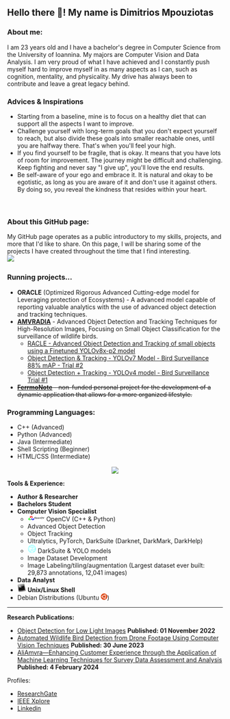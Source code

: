 ## Hello there :wave:! My name is Dimitrios Mpouziotas 

### About me:
I am 23 years old and I have a bachelor's degree in Computer Science from the University of Ioannina. My majors are Computer Vision and Data Analysis. I am very proud of what I have achieved and I constantly push myself hard to improve myself in as many aspects as I can, such as cognition, mentality, and physicality. My drive has always been to contribute and leave a great legacy behind.

### Advices & Inspirations
- Starting from a baseline, mine is to focus on a healthy diet that can support all the aspects I want to improve. <br/>
- Challenge yourself with long-term goals that you don't expect yourself to reach, but also divide these goals into smaller reachable ones, until you are halfway there. That's when you'll feel your high.<br/>
- If you find yourself to be fragile, that is okay. It means that you have lots of room for improvement. The journey might be difficult and challenging. Keep fighting and never say "I give up", you'll love the end results.<br/>
- Be self-aware of your ego and embrace it. It is natural and okay to be egotistic, as long as you are aware of it and don't use it against others. By doing so, you reveal the kindness that resides within your heart. <br/>
<br/><br/>

### About this GitHub page:
My GitHub page operates as a public introductory to my skills, projects, and more that I'd like to share. On this page, I will be sharing some of the projects I have created throughout the time that I find interesting. <br/>
![](https://komarev.com/ghpvc/?username=ChilledFerrum&color=green)

### Running projects...
 - <a>**ORACLE** (Optimized Rigorous Advanced Cutting-edge model for Leveraging protection of Ecosystems)</a> - A advanced model capable of reporting valuable analytics with the use of advanced object detection and tracking techniques. 
 - <a href="https://kic.uoi.gr/el/amvradia-erevna-kai-anaptyxi-proigmenon-ypol/">**AMVRADIA**</a> - Advanced Object Detection and Tracking Techniques for High-Resolution Images, Focusing on Small Object Classification for the surveillance of wildlife birds.
    - <a href="https://youtu.be/P68YwJPc2DY">RACLE - Advanced Object Detection and Tracking of small objects using a Finetuned YOLOv8x-p2 model</a>
    - <a href="https://youtu.be/MnMAoin4kec">Object Detection & Tracking - YOLOv7 Model - Bird Surveillance 88% mAP - Trial #2</a>
    - <a href="https://youtu.be/lMITeOJ_ss0">Object Detection + Tracking - YOLOv4 model - Bird Surveillance Trial #1</a>
- ~~<a href="https://github.com/ChilledFerrum/FerrmoNote">**FerrmoNote**</a> - non-funded personal project for the development of a dynamic application that allows for a more organized lifestyle.~~

### Programming Languages:
<!--  - <img src="https://github.com/ChilledFerrum/ChilledFerrum/blob/efa6c805340d33a03c2c8e8332661fb919610e2e/style/Python.png" width="25" height="25" position="relative"> -->
 - C++ (Advanced)
 - Python (Advanced) 
 - Java (Intermediate)
 - Shell Scripting (Beginner)
 - HTML/CSS (Intermediate)

<p align="center">
  <a href="https://github.com/ChilledFerrum">
  <img align="center" src="https://github-readme-stats.vercel.app/api/top-langs/?username=ChilledFerrum&layout=pie&theme=tokyonight&hide_border=true&hide=" /></a>
  </a>
</p>

**Tools & Experience:**
- **Author & Researcher**
- **Bachelors Student**
- **Computer Vision Specialist**
  - <img src="https://github.com/ChilledFerrum/ChilledFerrum/blob/c55b84bf0d87a1503484ecfa15cf438863084b65/style/OpenCV.png" width="40" height="15"> OpenCV (C++ & Python)
  - Advanced Object Detection
  - Object Tracking
  - Ultralytics, PyTorch, DarkSuite (Darknet, DarkMark, DarkHelp)
  - <img src="https://github.com/ChilledFerrum/ChilledFerrum/blob/182bcfd5384e5b133a6da195fbb5b2af89947eda/style/darknet.png" width="20" height="20"> DarkSuite & YOLO models
  - Image Dataset Development
  - Image Labeling/tiling/augmentation (Largest dataset ever built: 29,873 annotations, 12,041 images)
- **Data Analyst**
- <img src="https://github.com/ChilledFerrum/ChilledFerrum/blob/51af7ea28b00011947c625eae60d5c71c4c3475b/style/BashLinuxUnixShell.png" width="20" height="20"> **Unix/Linux Shell**
- Debian Distributions (Ubuntu <img src="https://github.com/ChilledFerrum/ChilledFerrum/blob/5347db0418e383c999c1a95882fe9fcf34602d49/style/Ubuntu.png" width="15" height="15">)


---


**Research Publications:** <br/>
 - [Object Detection for Low Light Images](https://ieeexplore.ieee.org/document/9932921) **Published: 01 November 2022**
 - [Automated Wildlife Bird Detection from Drone Footage Using Computer Vision Techniques](https://www.mdpi.com/2076-3417/13/13/7787) **Published: 30 June 2023**
 - [AliAmvra—Enhancing Customer Experience through the Application of Machine Learning Techniques for Survey Data Assessment and Analysis](https://www.mdpi.com/2078-2489/15/2/83) **Published: 4 February 2024**


Profiles:
- [ResearchGate](https://www.researchgate.net/profile/Dimitris-Mpouziotas)
- [IEEE Xplore](https://ieeexplore.ieee.org/author/37089583858)
- [Linkedin](https://www.linkedin.com/in/dimitris-mpouziotas-a34318256/)
